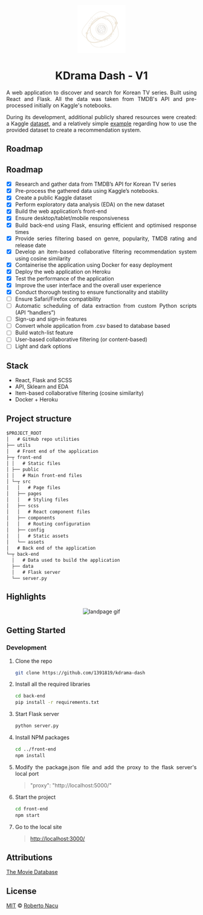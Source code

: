 <div align="center">
  <img src="utils/logo-light-nobg.png" alt="logo" width="128"/>
  <h1>KDrama Dash - V1</h1>

</div>

<div align="justify">

A web application to discover and search for Korean TV series. Built using React and Flask. All the data was taken from TMDB's API and pre-processed initially on Kaggle's notebooks. 

During its development, additional publicly shared resources were created: a Kaggle [dataset](https://www.kaggle.com/datasets/robertonacu/tmdb-kdramas-2022), and a relatively simple [example](https://www.kaggle.com/code/robertonacu/kdrama-recommender) regarding how to use the provided dataset to create a recommendation system.

## Roadmap

## Roadmap

- [x]  Research and gather data from TMDB’s API for Korean TV series
- [x]  Pre-process the gathered data using Kaggle’s notebooks.
- [x]  Create a public Kaggle dataset
- [x]  Perform exploratory data analysis (EDA) on the new dataset
- [x]  Build the web application’s front-end
- [x]  Ensure desktop/tablet/mobile responsiveness
- [x]  Build back-end using Flask, ensuring efficient and optimised response times
- [x]  Provide series filtering based on genre, popularity, TMDB rating and release date
- [x]  Develop an item-based collaborative filtering recommendation system using cosine similarity
- [x]  Containerise the application using Docker for easy deployment
- [x]  Deploy the web application on Heroku
- [x]  Test the performance of the application
- [x]  Improve the user interface and the overall user experience
- [x]  Conduct thorough testing to ensure functionality and stability
- [ ]  Ensure Safari/Firefox compatibility
- [ ]  Automatic scheduling of data extraction from custom Python scripts (API “handlers”)
- [ ]  Sign-up and sign-in features
- [ ]  Convert whole application from .csv based to database based
- [ ]  Build watch-list feature
- [ ]  User-based collaborative filtering (or content-based)
- [ ]  Light and dark options

## Stack

- React, Flask and SCSS
- API, Sklearn and EDA
- Item-based collaborative filtering (cosine similarity)
- Docker + Heroku

## Project structure

```
$PROJECT_ROOT
│   # GitHub repo utilities
├── utils
│   # Front end of the application
├─┬ front-end
│ │   # Static files
│ ├── public
│ │   # Main front-end files
│ └─┬ src
│   │   # Page files
│   ├── pages
│   │   # Styling files
│   ├── scss
│   │   # React component files
│   ├── components
│   │   # Routing configuration
│   ├── config
│   │   # Static assets
│   └── assets
│   # Back end of the application
└─┬ back-end
  │   # Data used to build the application
  ├── data
  │   # Flask server
  └── server.py
```
  
## Highlights

<div align="center">
  <img src="utils/landpage.gif" alt="landpage gif"/>
</div>

## Getting Started

### Development

1. Clone the repo
   ```sh
   git clone https://github.com/1391819/kdrama-dash
   ```
2. Install all the required libraries
   ```sh
   cd back-end
   pip install -r requirements.txt
   ```
3. Start Flask server
   ```sh
   python server.py
   ```
4. Install NPM packages
   ```sh
   cd ../front-end
   npm install
   ```
5. Modify the package.json file and add the proxy to the flask server's local port
   > "proxy": "http://localhost:5000/"
6. Start the project
   ```sh
   cd front-end
   npm start
   ```
7. Go to the local site 
   > [http://localhost:3000/](http://localhost:3000/)

## Attributions

<a href="https://www.themoviedb.org/" title="TMDB">The Movie Database</a>

## License

[MIT](https://github.com/1391819/kdrama-dash/blob/main/License.txt) © [Roberto Nacu](https://github.com/1391819)

</div>
